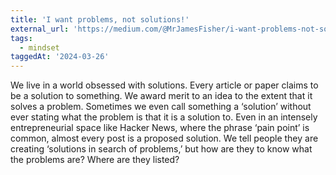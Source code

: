 ```yaml
---
title: 'I want problems, not solutions!'
external_url: 'https://medium.com/@MrJamesFisher/i-want-problems-not-solutions-284b8d5b651'
tags:
  - mindset
taggedAt: '2024-03-26'
---
```


We live in a world obsessed with solutions.
Every article or paper claims to be a solution to something.
We award merit to an idea to the extent that it solves a problem.
Sometimes we even call something a ‘solution’
without ever stating what the problem is that it is a solution to.
Even in an intensely entrepreneurial space like Hacker News,
where the phrase ‘pain point’ is common,
almost every post is a proposed solution.
We tell people they are creating ‘solutions in search of problems,’
but how are they to know what the problems are?
Where are they listed?
